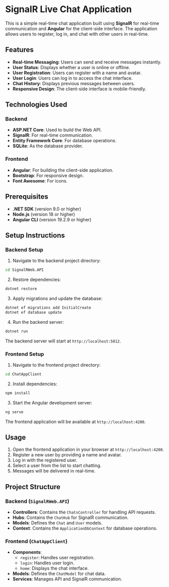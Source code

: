# SignalR Live Chat Application

This is a simple real-time chat application built using **SignalR** for real-time communication and **Angular** for the client-side interface. The application allows users to register, log in, and chat with other users in real-time.

## Features

- **Real-time Messaging**: Users can send and receive messages instantly.
- **User Status**: Displays whether a user is online or offline.
- **User Registration**: Users can register with a name and avatar.
- **User Login**: Users can log in to access the chat interface.
- **Chat History**: Displays previous messages between users.
- **Responsive Design**: The client-side interface is mobile-friendly.

## Technologies Used

### Backend
- **ASP.NET Core**: Used to build the Web API.
- **SignalR**: For real-time communication.
- **Entity Framework Core**: For database operations.
- **SQLite**: As the database provider.

### Frontend
- **Angular**: For building the client-side application.
- **Bootstrap**: For responsive design.
- **Font Awesome**: For icons.

## Prerequisites

- **.NET SDK** (version 9.0 or higher)
- **Node.js** (version 18 or higher)
- **Angular CLI** (version 19.2.9 or higher)

## Setup Instructions

### Backend Setup

1. Navigate to the backend project directory:
```bash
cd SignalRWeb.API
```

2. Restore dependencies:
```bash
dotnet restore
```

3. Apply migrations and update the database:
```bash
dotnet ef migrations add InitialCreate
dotnet ef database update
```

4. Run the backend server:
```bash
dotnet run
```

  The backend server will start at `http://localhost:5012`.

### Frontend Setup

1. Navigate to the frontend project directory:
```bash
cd ChatAppClient
```

2. Install dependencies:
```bash
npm install
```

3. Start the Angular development server:
```bash
ng serve
```

   The frontend application will be available at `http://localhost:4200`.

## Usage

1. Open the frontend application in your browser at `http://localhost:4200`.
2. Register a new user by providing a name and avatar.
3. Log in with the registered user.
4. Select a user from the list to start chatting.
5. Messages will be delivered in real-time.

## Project Structure

### Backend (`SignalRWeb.API`)

- **Controllers**: Contains the `ChatsController` for handling API requests. 
- **Hubs**: Contains the `ChatHub` for SignalR communication.
- **Models**: Defines the `Chat` and `User` models.
- **Context**: Contains the `ApplicationDbContext` for database operations.

### Frontend (`ChatAppClient`)

- **Components**:
  - `register`: Handles user registration.
  - `login`: Handles user login.
  - `home`: Displays the chat interface.
- **Models**: Defines the `ChatModel` for chat data.
- **Services**: Manages API and SignalR communication.